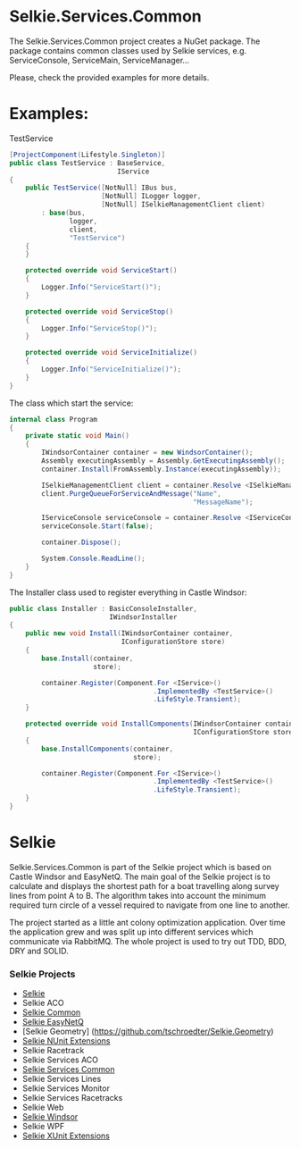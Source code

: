 # Selkie.Services.Common

The Selkie.Services.Common project creates a NuGet package. The package contains common classes used by Selkie services, e.g. ServiceConsole, ServiceMain, ServiceManager... 

Please, check the provided examples for more details.

# Examples:

TestService
```CS
[ProjectComponent(Lifestyle.Singleton)]
public class TestService : BaseService,
						   IService
{
	public TestService([NotNull] IBus bus,
					   [NotNull] ILogger logger,
					   [NotNull] ISelkieManagementClient client)
		: base(bus,
			   logger,
			   client,
			   "TestService")
	{
	}

	protected override void ServiceStart()
	{
		Logger.Info("ServiceStart()");
	}

	protected override void ServiceStop()
	{
		Logger.Info("ServiceStop()");
	}

	protected override void ServiceInitialize()
	{
		Logger.Info("ServiceInitialize()");
	}
}
```

The class which start the service: 
```CS
internal class Program
{
	private static void Main()
	{
		IWindsorContainer container = new WindsorContainer();
		Assembly executingAssembly = Assembly.GetExecutingAssembly();
		container.Install(FromAssembly.Instance(executingAssembly));

		ISelkieManagementClient client = container.Resolve <ISelkieManagementClient>();
		client.PurgeQueueForServiceAndMessage("Name",
											  "MessageName");

		IServiceConsole serviceConsole = container.Resolve <IServiceConsole>();
		serviceConsole.Start(false);

		container.Dispose();

		System.Console.ReadLine();
	}
}
```

The Installer class used to register everything in Castle Windsor:
```CS
public class Installer : BasicConsoleInstaller,
						 IWindsorInstaller
{
	public new void Install(IWindsorContainer container,
							IConfigurationStore store)
	{
		base.Install(container,
					 store);

		container.Register(Component.For <IService>()
									.ImplementedBy <TestService>()
									.LifeStyle.Transient);
	}

	protected override void InstallComponents(IWindsorContainer container,
											  IConfigurationStore store)
	{
		base.InstallComponents(container,
							   store);

		container.Register(Component.For <IService>()
									.ImplementedBy <TestService>()
									.LifeStyle.Transient);
	}
}
```

# Selkie
Selkie.Services.Common is part of the Selkie project which is based on Castle Windsor and EasyNetQ. The main goal of the Selkie project is to calculate and displays the shortest path for a boat travelling along survey lines from point A to B. The algorithm takes into account the minimum required turn circle of a vessel required to navigate from one line to another.

The project started as a little ant colony optimization application. Over time the application grew and was split up into different services which communicate via RabbitMQ. The whole project is used to try out TDD, BDD, DRY and SOLID.

### Selkie Projects

* [Selkie](https://github.com/tschroedter/Selkie)
* Selkie ACO
* [Selkie Common](https://github.com/tschroedter/Selkie.Common)
* [Selkie EasyNetQ](https://github.com/tschroedter/Selkie.EasyNetQ)
* [Selkie Geometry] (https://github.com/tschroedter/Selkie.Geometry)
* [Selkie NUnit Extensions](https://github.com/tschroedter/Selkie.NUnit.Extensions)
* Selkie Racetrack
* Selkie Services ACO
* [Selkie Services Common](https://github.com/tschroedter/Selkie.Services.Common)
* Selkie Services Lines
* Selkie Services Monitor
* Selkie Services Racetracks
* Selkie Web
* [Selkie Windsor](https://github.com/tschroedter/Selkie.Windsor)
* Selkie WPF
* [Selkie XUnit Extensions](https://github.com/tschroedter/Selkie.XUnit.Extensions)
